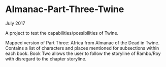 # Almanac-Part-Three-Twine
July 2017

A project to test the capabilities/possibilities of Twine.

Mapped version of Part Three: Africa from Almanac of the Dead in Twine. Contains a list of characters and places mentioned for subsections within each book. Book Two allows the user to follow the storyline of Rambo/Roy with disregard to the chapter storyline.

